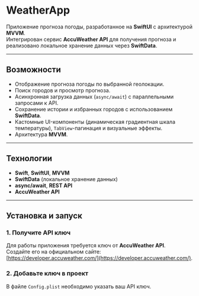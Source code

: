 # WeatherApp

Приложение прогноза погоды, разработанное на **SwiftUI** с архитектурой **MVVM**.  
Интегрирован сервис **AccuWeather API** для получения прогноза и реализовано локальное хранение данных через **SwiftData**.  

---

## Возможности
- Отображение прогноза погоды по выбранной геолокации.  
- Поиск городов и просмотр прогноза.  
- Асинхронная загрузка данных (`async/await`) с параллельными запросами к API.  
- Сохранение истории и избранных городов с использованием **SwiftData**.  
- Кастомные UI-компоненты (динамическая градиентная шкала температуры), `TabView`-пагинация и визуальные эффекты.  
- Архитектура **MVVM**. 

---

## Технологии
- **Swift**, **SwiftUI**, **MVVM**  
- **SwiftData** (локальное хранение данных)  
- **async/await**, **REST API**  
- **AccuWeather API**  

---

## Установка и запуск

### 1. Получите API ключ
Для работы приложения требуется ключ от **AccuWeather API**.  
Создайте его на официальном сайте: [https://developer.accuweather.com/](https://developer.accuweather.com/).

### 2. Добавьте ключ в проект
В файле `Config.plist` необходимо указать ваш API ключ.
